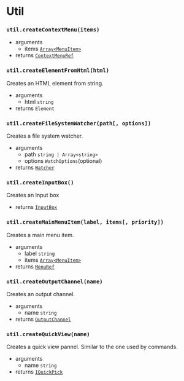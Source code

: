 # Util

### `util.createContextMenu(items)`
* arguments
  * items [`Array<MenuItem>`](/structures/menu-item.md)
* returns [`ContextMenuRef`](/structures/context-menu-ref.md)

### `util.createElementFromHtml(html)`
Creates an HTML element from string.
* arguments
  * html `string`
* returns `Element`

### `util.createFileSystemWatcher(path[, options])`
Creates a file system watcher.
* arguments
  * path `string | Array<string>`
  * options `WatchOptions`(optional)
* returns [`Watcher`](/)

### `util.createInputBox()`
Creates an Input box
* returns [`InputBox`](/)

### `util.createMainMenuItem(label, items[, priority])`
Creates a main menu item.
* arguments
  * label `string`
  * items [`Array<MenuItem>`](/structures/menu-item.md)
* returns [`MenuRef`](/structures/menu-ref.md)

### `util.createOutputChannel(name)`
Creates an output channel.
* arguments
  * name `string`
* returns [`OutputChannel`](/)

### `util.createQuickView(name)`
Creates a quick view pannel. Similar to the one used by commands.
* arguments
  * name `string`
* returns [`IQuickPick`](/)